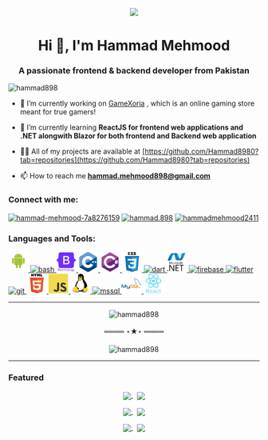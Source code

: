 <p align="center">
<img src=https://cutshort.io/_next/image?url=https%3A%2F%2Fcutshort.io%2Fblog%2Fwp-content%2Fuploads%2F2018%2F04%2Fbd1e5c2457278a37313c55ce8c887aa3.jpg">
</p>
<h1 align="center">Hi 👋, I'm Hammad Mehmood</h1>
<h3 align="center">A passionate frontend & backend developer from Pakistan</h3>

<p align="left"> <img src="https://komarev.com/ghpvc/?username=hammad898&label=Profile%20views&color=0e75b6&style=flat" alt="hammad898" /> </p>

- 🔭 I’m currently working on [GameXoria](https://hammad8980.github.io/GameXoria/) , which is an online gaming store meant for true gamers!

- 🌱 I’m currently learning **ReactJS for frontend web applications and .NET alongwith Blazor for both frontend and Backend web application**

- 👨‍💻 All of my projects are available at [https://github.com/Hammad8980?tab=repositories](https://github.com/Hammad8980?tab=repositories)

- 📫 How to reach me **hammad.mehmood898@gmail.com**

<h3 align="left">Connect with me:</h3>
<p align="left">
<a href="https://linkedin.com/in/hammad-mehmood-7a8276159" target="blank"><img align="center" src="https://raw.githubusercontent.com/rahuldkjain/github-profile-readme-generator/master/src/images/icons/Social/linked-in-alt.svg" alt="hammad-mehmood-7a8276159" height="30" width="40" /></a>
<a href="https://instagram.com/hammad.898" target="blank"><img align="center" src="https://raw.githubusercontent.com/rahuldkjain/github-profile-readme-generator/master/src/images/icons/Social/instagram.svg" alt="hammad.898" height="30" width="40" /></a>
<a href="https://www.youtube.com/c/hammadmehmood2411" target="blank"><img align="center" src="https://raw.githubusercontent.com/rahuldkjain/github-profile-readme-generator/master/src/images/icons/Social/youtube.svg" alt="hammadmehmood2411" height="30" width="40" /></a>
</p>

<h3 align="left">Languages and Tools:</h3>
<p align="left"> <a href="https://developer.android.com" target="_blank" rel="noreferrer"> <img src="https://raw.githubusercontent.com/devicons/devicon/master/icons/android/android-original-wordmark.svg" alt="android" width="40" height="40"/> </a> <a href="https://www.gnu.org/software/bash/" target="_blank" rel="noreferrer"> <img src="https://www.vectorlogo.zone/logos/gnu_bash/gnu_bash-icon.svg" alt="bash" width="40" height="40"/> </a> <a href="https://getbootstrap.com" target="_blank" rel="noreferrer"> <img src="https://raw.githubusercontent.com/devicons/devicon/master/icons/bootstrap/bootstrap-plain-wordmark.svg" alt="bootstrap" width="40" height="40"/> </a> <a href="https://www.w3schools.com/cpp/" target="_blank" rel="noreferrer"> <img src="https://raw.githubusercontent.com/devicons/devicon/master/icons/cplusplus/cplusplus-original.svg" alt="cplusplus" width="40" height="40"/> </a> <a href="https://www.w3schools.com/cs/" target="_blank" rel="noreferrer"> <img src="https://raw.githubusercontent.com/devicons/devicon/master/icons/csharp/csharp-original.svg" alt="csharp" width="40" height="40"/> </a> <a href="https://www.w3schools.com/css/" target="_blank" rel="noreferrer"> <img src="https://raw.githubusercontent.com/devicons/devicon/master/icons/css3/css3-original-wordmark.svg" alt="css3" width="40" height="40"/> </a> <a href="https://dart.dev" target="_blank" rel="noreferrer"> <img src="https://www.vectorlogo.zone/logos/dartlang/dartlang-icon.svg" alt="dart" width="40" height="40"/> </a> <a href="https://dotnet.microsoft.com/" target="_blank" rel="noreferrer"> <img src="https://raw.githubusercontent.com/devicons/devicon/master/icons/dot-net/dot-net-original-wordmark.svg" alt="dotnet" width="40" height="40"/> </a> <a href="https://firebase.google.com/" target="_blank" rel="noreferrer"> <img src="https://www.vectorlogo.zone/logos/firebase/firebase-icon.svg" alt="firebase" width="40" height="40"/> </a> <a href="https://flutter.dev" target="_blank" rel="noreferrer"> <img src="https://www.vectorlogo.zone/logos/flutterio/flutterio-icon.svg" alt="flutter" width="40" height="40"/> </a> <a href="https://git-scm.com/" target="_blank" rel="noreferrer"> <img src="https://www.vectorlogo.zone/logos/git-scm/git-scm-icon.svg" alt="git" width="40" height="40"/> </a> <a href="https://www.w3.org/html/" target="_blank" rel="noreferrer"> <img src="https://raw.githubusercontent.com/devicons/devicon/master/icons/html5/html5-original-wordmark.svg" alt="html5" width="40" height="40"/> </a> <a href="https://developer.mozilla.org/en-US/docs/Web/JavaScript" target="_blank" rel="noreferrer"> <img src="https://raw.githubusercontent.com/devicons/devicon/master/icons/javascript/javascript-original.svg" alt="javascript" width="40" height="40"/> </a> <a href="https://www.linux.org/" target="_blank" rel="noreferrer"> <img src="https://raw.githubusercontent.com/devicons/devicon/master/icons/linux/linux-original.svg" alt="linux" width="40" height="40"/> </a> <a href="https://www.microsoft.com/en-us/sql-server" target="_blank" rel="noreferrer"> <img src="https://www.svgrepo.com/show/303229/microsoft-sql-server-logo.svg" alt="mssql" width="40" height="40"/> </a> <a href="https://www.mysql.com/" target="_blank" rel="noreferrer"> <img src="https://raw.githubusercontent.com/devicons/devicon/master/icons/mysql/mysql-original-wordmark.svg" alt="mysql" width="40" height="40"/> </a> <a href="https://reactjs.org/" target="_blank" rel="noreferrer"> <img src="https://raw.githubusercontent.com/devicons/devicon/master/icons/react/react-original-wordmark.svg" alt="react" width="40" height="40"/> </a> </p>

<hr>

<p align="center">
  <img align="center" src="https://github-readme-stats.vercel.app/api?username=hammad898&show_icons=true&theme=radical" alt="hammad898" />
  <br>
  <br>
  ════ ⋆★⋆ ════
  <br>
  <br>
  <img align="center" src="https://github-readme-streak-stats.herokuapp.com/?user=hammad898&show_icons=true&theme=radical" alt="hammad898" />
</p>

<hr>

### Featured

<p align="center">
<a href="https://github.com/Hammad8980/Hammad8980">
<img width='49%' align="center"src="https://github-readme-stats.vercel.app/api/pin/?username=Hammad8980&repo=Hammad8980&border_color=02D892&bg_color=0D1117&title_color=C9D1D9&text_color=8B949E&icon_color=02D892" />
</a>
<span>&nbsp;</span>
<a href="https://github.com/Hammad8980/Tindog">
<img width='49%' align="center"src="https://github-readme-stats.vercel.app/api/pin/?username=Hammad8980&repo=Tindog&border_color=02D892&bg_color=0D1117&title_color=C9D1D9&text_color=8B949E&icon_color=02D892" />
</a>
</p>
<p align="center">
<a href="https://github.com/Hammad8980/GameXoria">
<img width='49%' align="center"src="https://github-readme-stats.vercel.app/api/pin/?username=Hammad8980&repo=GameXoria&border_color=02D892&bg_color=0D1117&title_color=C9D1D9&text_color=8B949E&icon_color=02D892" />
</a>
<span>&nbsp;</span>
<a href="https://github.com/Hammad8980/Dice-game">
<img width='49%' align="center"src="https://github-readme-stats.vercel.app/api/pin/?username=Hammad8980&repo=Dice-game&border_color=02D892&bg_color=0D1117&title_color=C9D1D9&text_color=8B949E&icon_color=02D892" />
</a>
</p>
<p align="center">
<a href="https://github.com/Hammad8980/website">
<img width='49%' align="center"src="https://github-readme-stats.vercel.app/api/pin/?username=Hammad8980&repo=website&border_color=02D892&bg_color=0D1117&title_color=C9D1D9&text_color=8B949E&icon_color=02D892" />
</a>
<span>&nbsp;</span>
<a href="https://github.com/Hammad8980/cv">
<img width='49%' align="center"src="https://github-readme-stats.vercel.app/api/pin/?username=Hammad8980&repo=cv&border_color=02D892&bg_color=0D1117&title_color=C9D1D9&text_color=8B949E&icon_color=02D892" />
</a>
</p>
